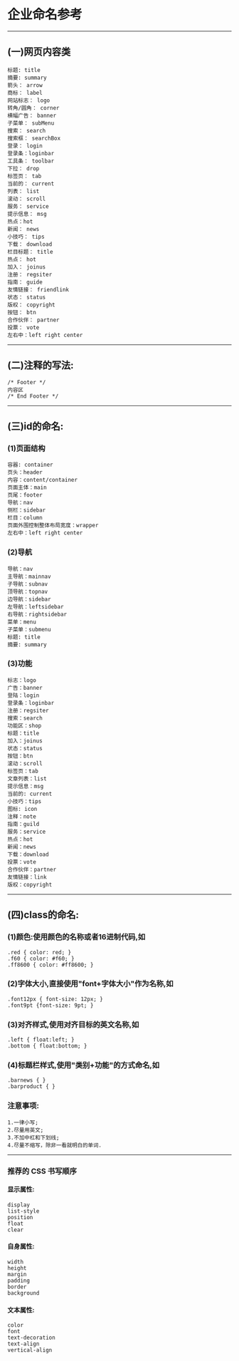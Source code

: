 # 企业命名参考 
---

## (一)网页内容类

    标题: title
    摘要: summary
    箭头： arrow
    商标： label
    网站标志： logo
    转角/圆角： corner
    横幅广告： banner
    子菜单： subMenu
    搜索： search
    搜索框： searchBox
    登录： login
    登录条：loginbar
    工具条： toolbar
    下拉： drop
    标签页： tab
    当前的： current
    列表： list
    滚动： scroll
    服务： service
    提示信息： msg
    热点：hot
    新闻： news
    小技巧： tips
    下载： download
    栏目标题： title
    热点： hot
    加入： joinus
    注册： regsiter
    指南： guide
    友情链接： friendlink
    状态： status
    版权： copyright
    按钮： btn
    合作伙伴： partner
    投票： vote
    左右中：left right center
    
---
## (二)注释的写法:

    /* Footer */
    内容区
    /* End Footer */

---

## (三)id的命名:
### (1)页面结构

    容器: container
    页头：header
    内容：content/container
    页面主体：main
    页尾：footer
    导航：nav
    侧栏：sidebar
    栏目：column
    页面外围控制整体布局宽度：wrapper
    左右中：left right center
### (2)导航

    导航：nav
    主导航：mainnav
    子导航：subnav
    顶导航：topnav
    边导航：sidebar
    左导航：leftsidebar
    右导航：rightsidebar
    菜单：menu
    子菜单：submenu
    标题: title
    摘要: summary
### (3)功能

    标志：logo
    广告：banner
    登陆：login
    登录条：loginbar
    注册：regsiter
    搜索：search
    功能区：shop
    标题：title
    加入：joinus
    状态：status
    按钮：btn
    滚动：scroll
    标签页：tab
    文章列表：list
    提示信息：msg
    当前的: current
    小技巧：tips
    图标: icon
    注释：note
    指南：guild
    服务：service
    热点：hot
    新闻：news
    下载：download
    投票：vote
    合作伙伴：partner
    友情链接：link
    版权：copyright
    
---
## (四)class的命名:
### (1)颜色:使用颜色的名称或者16进制代码,如

    .red { color: red; }
    .f60 { color: #f60; }
    .ff8600 { color: #ff8600; }
### (2)字体大小,直接使用"font+字体大小"作为名称,如

    .font12px { font-size: 12px; }
    .font9pt {font-size: 9pt; }
### (3)对齐样式,使用对齐目标的英文名称,如

    .left { float:left; }
    .bottom { float:bottom; }
### (4)标题栏样式,使用"类别+功能"的方式命名,如
    .barnews { }
    .barproduct { }
### 注意事项:

    1.一律小写;
    2.尽量用英文;
    3.不加中杠和下划线;
    4.尽量不缩写，除非一看就明白的单词.

---
    
### 推荐的 CSS 书写顺序
#### 显示属性:
    display
    list-style
    position
    float
    clear
    
#### 自身属性:
    width
    height
    margin
    padding
    border
    background
    
#### 文本属性:
    color
    font
    text-decoration
    text-align
    vertical-align
   
